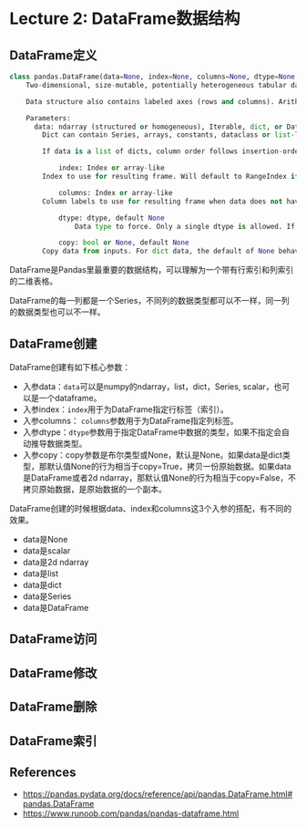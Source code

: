 # Lecture 2: DataFrame数据结构

## DataFrame定义

```python
class pandas.DataFrame(data=None, index=None, columns=None, dtype=None, copy=None)
    Two-dimensional, size-mutable, potentially heterogeneous tabular data.

    Data structure also contains labeled axes (rows and columns). Arithmetic operations align on both row and column labels. Can be thought of as a dict-like container for Series objects. The primary pandas data structure.

    Parameters:
      data: ndarray (structured or homogeneous), Iterable, dict, or DataFrame
        Dict can contain Series, arrays, constants, dataclass or list-like objects. If data is a dict, column order follows insertion-order. If a dict contains Series which have an index defined, it is aligned by its index. This alignment also occurs if data is a Series or a DataFrame itself. Alignment is done on Series/DataFrame inputs.

      	If data is a list of dicts, column order follows insertion-order.

			index: Index or array-like
        Index to use for resulting frame. Will default to RangeIndex if no indexing information part of input data and no index provided.

			columns: Index or array-like
        Column labels to use for resulting frame when data does not have them, defaulting to RangeIndex(0, 1, 2, …, n). If data contains column labels, will perform column selection instead.

			dtype: dtype, default None
				Data type to force. Only a single dtype is allowed. If None, infer.

			copy: bool or None, default None
        Copy data from inputs. For dict data, the default of None behaves like copy=True. For DataFrame or 2d ndarray input, the default of None behaves like copy=False. If data is a dict containing one or more Series (possibly of different dtypes), copy=False will ensure that these inputs are not copied.
```

DataFrame是Pandas里最重要的数据结构，可以理解为一个带有行索引和列索引的二维表格。

DataFrame的每一列都是一个Series，不同列的数据类型都可以不一样，同一列的数据类型也可以不一样。

## DataFrame创建

DataFrame创建有如下核心参数：

* 入参data：`data`可以是numpy的ndarray，list，dict，Series, scalar，也可以是一个dataframe。
* 入参index：`index`用于为DataFrame指定行标签（索引）。
* 入参columns： `columns`参数用于为DataFrame指定列标签。
* 入参dtype：`dtype`参数用于指定DataFrame中数据的类型，如果不指定会自动推导数据类型。
* 入参copy：copy参数是布尔类型或None，默认是None。如果data是dict类型，那默认值None的行为相当于copy=True，拷贝一份原始数据。如果data是DataFrame或者2d ndarray，那默认值None的行为相当于copy=False，不拷贝原始数据，是原始数据的一个副本。

DataFrame创建的时候根据data、index和columns这3个入参的搭配，有不同的效果。

* data是None
* data是scalar
* data是2d ndarray
* data是list
* data是dict
* data是Series
* data是DataFrame

## DataFrame访问



## DataFrame修改



## DataFrame删除



## DataFrame索引



## References

* https://pandas.pydata.org/docs/reference/api/pandas.DataFrame.html#pandas.DataFrame
* https://www.runoob.com/pandas/pandas-dataframe.html

